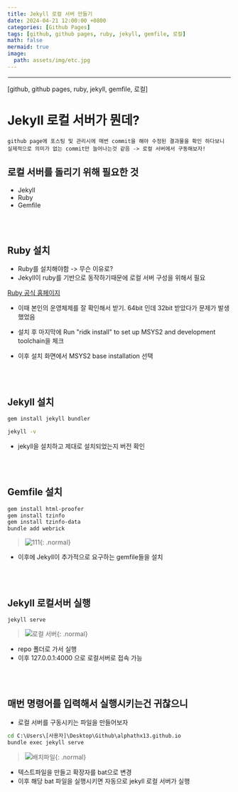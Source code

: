 ```yaml
---
title: Jekyll 로컬 서버 만들기
date: 2024-04-21 12:00:00 +0800
categories: [Github Pages]
tags: [github, github pages, ruby, jekyll, gemfile, 로컬]
math: false
mermaid: true
image:
  path: assets/img/etc.jpg
---
```


<hr style="border:1px solid white">
[github, github pages, ruby, jekyll, gemfile, 로컬]

# Jekyll 로컬 서버가 뭔데?
```
github page에 포스팅 및 관리시에 매번 commit을 해야 수정된 결과물을 확인 하다보니
실제적으로 의미가 없는 commit만 늘어나는것 같음 -> 로컬 서버에서 구동해보자!
```

## 로컬 서버를 돌리기 위해 필요한 것
- Jekyll
- Ruby
- Gemfile

<br/><br/>

## Ruby 설치
- Ruby를 설치해야함 -> 무슨 이유로?
- Jekyll이 ruby를 기반으로 동작하기때문에 로컬 서버 구성을 위해서 필요

[Ruby 공식 홈페이지](https://rubyinstaller.org/downloads/)

- 이때 본인의 운영체제를 잘 확인해서 받기. 64bit 인데 32bit 받았다가 문제가 발생했었음

- 설치 후 마지막에 Run "ridk install" to set up MSYS2 and development toolchain을 체크

- 이후 설치 화면에서 MSYS2 base installation 선택

<br/><br/>

## Jekyll 설치

```bash
gem install jekyll bundler

jekyll -v
```
- jekyll을 설치하고 제대로 설치되었는지 버전 확인

<br/><br/>

## Gemfile 설치

```bash
gem install html-proofer
gem install tzinfo
gem install tzinfo-data
bundle add webrick
```
> ![111](https://github.com/alphathx13/alphathx13.github.io/assets/163115993/8bed7d65-9f75-4943-b056-d7a6ece94b6e){: .normal}
- 이후에 Jekyll이 추가적으로 요구하는 gemfile들을 설치

<br/><br/>

## Jekyll 로컬서버 실행
```
jekyll serve
```
> ![로컬 서버](https://github.com/alphathx13/alphathx13.github.io/assets/163115993/b722cfe0-171e-4271-8193-cad60a6a2214){: .normal}
- repo 폴더로 가서 실행
- 이후 127.0.0.1:4000 으로 로컬서버로 접속 가능

<br/><br/>

## 매번 명령어를 입력해서 실행시키는건 귀찮으니
- 로컬 서버를 구동시키는 파일을 만들어보자

```bat
cd C:\Users\[사용자]\Desktop\Github\alphathx13.github.io
bundle exec jekyll serve
```
> ![배치파일](https://github.com/alphathx13/alphathx13.github.io/assets/163115993/ca219f03-a59e-4cc5-8771-59fb4e0cc3b0){: .normal}

- 텍스트파일을 만들고 확장자를 bat으로 변경
- 이후 해당 bat 파일을 실행시키면 자동으로 jekyll 로컬 서버가 실행
